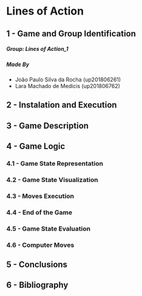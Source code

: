 # Lines of Action

## 1 - Game and Group Identification
##### Group: Lines of Action_1
##### Made By
- João Paulo Silva da Rocha (up201806261)
- Lara Machado de Medicis (up201806762)

## 2 - Instalation and Execution

## 3 - Game Description

## 4 - Game Logic
### 4.1 - Game State Representation
### 4.2 - Game State Visualization
### 4.3 - Moves Execution
### 4.4 - End of the Game
### 4.5 - Game State Evaluation
### 4.6 - Computer Moves

## 5 - Conclusions

## 6 - Bibliography
